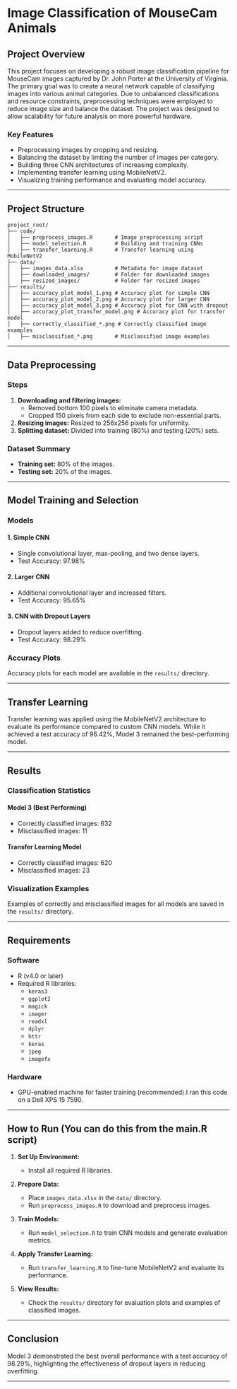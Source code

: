 
# Image Classification of MouseCam Animals

## Project Overview
This project focuses on developing a robust image classification pipeline for MouseCam images captured by Dr. John Porter at the University of Virginia. The primary goal was to create a neural network capable of classifying images into various animal categories. Due to unbalanced classifications and resource constraints, preprocessing techniques were employed to reduce image size and balance the dataset. The project was designed to allow scalability for future analysis on more powerful hardware.

### Key Features
- Preprocessing images by cropping and resizing.
- Balancing the dataset by limiting the number of images per category.
- Building three CNN architectures of increasing complexity.
- Implementing transfer learning using MobileNetV2.
- Visualizing training performance and evaluating model accuracy.

---

## Project Structure

```
project_root/
├── code/
│   ├── preprocess_images.R       # Image preprocessing script
│   ├── model_selection.R         # Building and training CNNs
│   ├── transfer_learning.R       # Transfer learning using MobileNetV2
├── data/
│   ├── images_data.xlsx          # Metadata for image dataset
│   ├── downloaded_images/        # Folder for downloaded images
│   ├── resized_images/           # Folder for resized images
├── results/
│   ├── accuracy_plot_model_1.png # Accuracy plot for simple CNN
│   ├── accuracy_plot_model_2.png # Accuracy plot for larger CNN
│   ├── accuracy_plot_model_3.png # Accuracy plot for CNN with dropout
│   ├── accuracy_plot_transfer_model.png # Accuracy plot for transfer model
│   ├── correctly_classified_*.png # Correctly classified image examples
│   ├── misclassified_*.png       # Misclassified image examples
```

---

## Data Preprocessing

### Steps
1. **Downloading and filtering images:**
   - Removed bottom 100 pixels to eliminate camera metadata.
   - Cropped 150 pixels from each side to exclude non-essential parts.
2. **Resizing images:** Resized to 256x256 pixels for uniformity.
3. **Splitting dataset:** Divided into training (80%) and testing (20%) sets.

### Dataset Summary
- **Training set:** 80% of the images.
- **Testing set:** 20% of the images.

---

## Model Training and Selection

### Models

#### 1. Simple CNN
- Single convolutional layer, max-pooling, and two dense layers.
- Test Accuracy: 97.98%

#### 2. Larger CNN
- Additional convolutional layer and increased filters.
- Test Accuracy: 95.65%

#### 3. CNN with Dropout Layers
- Dropout layers added to reduce overfitting.
- Test Accuracy: 98.29%

### Accuracy Plots
Accuracy plots for each model are available in the `results/` directory.

---

## Transfer Learning
Transfer learning was applied using the MobileNetV2 architecture to evaluate its performance compared to custom CNN models. While it achieved a test accuracy of 96.42%, Model 3 remained the best-performing model.

---

## Results

### Classification Statistics
#### Model 3 (Best Performing)
- Correctly classified images: 632
- Misclassified images: 11

#### Transfer Learning Model
- Correctly classified images: 620
- Misclassified images: 23

### Visualization Examples
Examples of correctly and misclassified images for all models are saved in the `results/` directory.

---

## Requirements

### Software
- R (v4.0 or later)
- Required R libraries:
  - `keras3`
  - `ggplot2`
  - `magick`
  - `imager`
  - `readxl`
  - `dplyr`
  - `httr`
  - `keras`
  - `jpeg`
  - `imagefx`
  

### Hardware
- GPU-enabled machine for faster training (recommended).I ran this code on a Dell XPS 15 7590.

---

## How to Run (You can do this from the main.R script)

1. **Set Up Environment:**
   - Install all required R libraries.

2. **Prepare Data:**
   - Place `images_data.xlsx` in the `data/` directory.
   - Run `preprocess_images.R` to download and preprocess images.

3. **Train Models:**
   - Run `model_selection.R` to train CNN models and generate evaluation metrics.

4. **Apply Transfer Learning:**
   - Run `transfer_learning.R` to fine-tune MobileNetV2 and evaluate its performance.

5. **View Results:**
   - Check the `results/` directory for evaluation plots and examples of classified images.

---

## Conclusion
Model 3 demonstrated the best overall performance with a test accuracy of 98.29%, highlighting the effectiveness of dropout layers in reducing overfitting.

---

